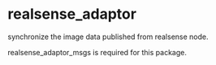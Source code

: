 # realsense_adaptor

synchronize the image data published from realsense node.

realsense_adaptor_msgs is required for this package.
